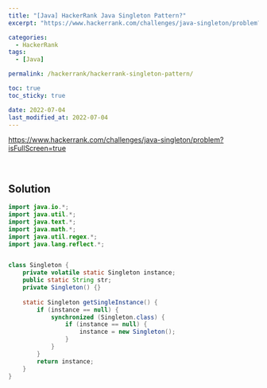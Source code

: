 ```yaml
---
title: "[Java] HackerRank Java Singleton Pattern?"
excerpt: "https://www.hackerrank.com/challenges/java-singleton/problem?isFullScreen=true"

categories:
  - HackerRank
tags:
  - [Java]

permalink: /hackerrank/hackerrank-singleton-pattern/

toc: true
toc_sticky: true

date: 2022-07-04
last_modified_at: 2022-07-04
---
```


<https://www.hackerrank.com/challenges/java-singleton/problem?isFullScreen=true>

<br>

## Solution

```java
import java.io.*;
import java.util.*;
import java.text.*;
import java.math.*;
import java.util.regex.*;
import java.lang.reflect.*;


class Singleton {
    private volatile static Singleton instance;
    public static String str;
    private Singleton() {}
    
    static Singleton getSingleInstance() {
        if (instance == null) {
            synchronized (Singleton.class) {
                if (instance == null) {
                    instance = new Singleton();
                }
            }
        }
        return instance;
    }
}
```